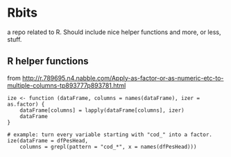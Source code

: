 # Rbits
a repo related to R. Should include nice helper functions and more, or less, stuff.


## R helper functions 

from http://r.789695.n4.nabble.com/Apply-as-factor-or-as-numeric-etc-to-multiple-columns-tp893777p893781.html

```{r}
ize <- function (dataFrame, columns = names(dataFrame), izer = as.factor) {
    dataFrame[columns] = lapply(dataFrame[columns], izer)
    dataFrame
} 

# example: turn every variable starting with "cod_" into a factor. 
ize(dataFrame = dfPesHead,
    columns = grepl(pattern = "cod_*", x = names(dfPesHead)))
```
